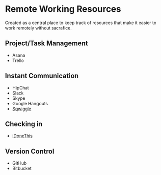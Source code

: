 Remote Working Resources
========================

Created as a central place to keep track of resources that make it easier to work remotely without sacrafice.

Project/Task Management
------------------

 - Asana
 - Trello

Instant Communication
-------------

 - HipChat
 - Slack
 - Skype
 - Google Hangouts
 - [Sqwiggle](https://www.sqwiggle.com/)

Checking in
-----------
 - [iDoneThis](https://idonethis.com/)

Version Control
--------------

 - GitHub
 - Bitbucket

